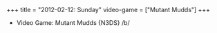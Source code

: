 +++
title = "2012-02-12: Sunday"
video-game = ["Mutant Mudds"]
+++


* Video Game: Mutant Mudds {N3DS} /b/